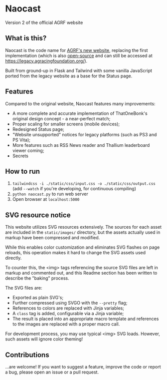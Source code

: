 # Naocast
Version 2 of the official AGRF website
## What is this?
Naocast is the code name for [AGRF's new website](https://agracingfoundation.org/), replacing the first implementation (which is also [open-source](https://github.com/Antigravity-Racing-Foundation/agrf-frontend) and can still be accessed at https://legacy.agracingfoundation.org/).

Built from ground-up in Flask and Tailwind with some vanilla JavaScript ported from the legacy website as a base for the Status page.
## Features
Compared to the original website, Naocast features many improvements:
- A more complete and accurate implementation of ThatOneBonk's original design concept - a near-perfect match;
- Proper scaling for smaller screens (mobile devices);
- Redesigned Status page;
- "Website unsupported" notices for legacy platforms (such as PS3 and PS Vita);
- More features such as RSS News reader and Thallium leaderboard viewer coming;
- Secrets
## How to run
1. `tailwindcss -i ./static/css/input.css -o ./static/css/output.css` (add `--watch` if you're developing, for continuous compiling)
2. `python naocast.py` to run web server
3. Open browser at `localhost:5000`
## SVG resource notice
This website utilizes SVG resources extensively. The sources for each asset are included in the `static/images/` directory, but the assets actually used in markup have been compressed and modified.

While this enables color customization and eliminates SVG flashes on page reloads, this operation makes it hard to change the SVG assets used directly.

To counter this, the \<img> tags referencing the source SVG files are left in markup and commented out, and this Readme section has been written to describe the "baking" process.

The SVG files are:
- Exported as plain SVG's;
- Further compressed using SVGO with the `--pretty` flag;
- References to colors are replaced with Jinja variables;
- A `class` tag is added, configurable via a Jinja variable;
- The result is placed into an appropriate macro template and references to the images are replaced with a proper macro call.

For development process, you may use typical \<img> SVG loads. However, such assets will ignore color theming!
## Contributions
...are welcome! If you want to suggest a feature, improve the code or report a bug, please open an issue or a pull request.
